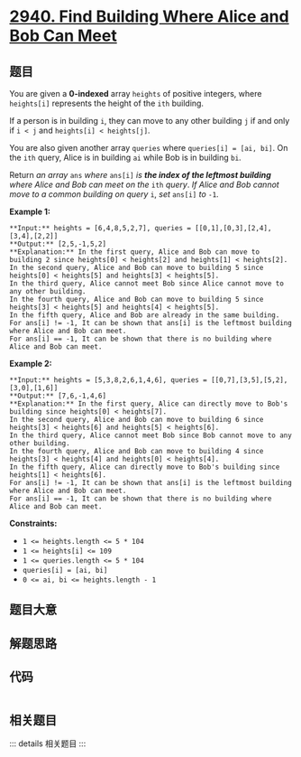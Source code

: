 # [2940. Find Building Where Alice and Bob Can Meet](https://leetcode.com/problems/find-building-where-alice-and-bob-can-meet)

## 题目

You are given a **0-indexed** array `heights` of positive integers, where
`heights[i]` represents the height of the `ith` building.

If a person is in building `i`, they can move to any other building `j` if and
only if `i < j` and `heights[i] < heights[j]`.

You are also given another array `queries` where `queries[i] = [ai, bi]`. On
the `ith` query, Alice is in building `ai` while Bob is in building `bi`.

Return _an array_ `ans` _where_ `ans[i]` _is **the index of the leftmost
building** where Alice and Bob can meet on the_ `ith` _query_. _If Alice and
Bob cannot move to a common building on query_ `i`, _set_ `ans[i]` _to_ `-1`.



**Example 1:**

    
    
    **Input:** heights = [6,4,8,5,2,7], queries = [[0,1],[0,3],[2,4],[3,4],[2,2]]
    **Output:** [2,5,-1,5,2]
    **Explanation:** In the first query, Alice and Bob can move to building 2 since heights[0] < heights[2] and heights[1] < heights[2]. 
    In the second query, Alice and Bob can move to building 5 since heights[0] < heights[5] and heights[3] < heights[5]. 
    In the third query, Alice cannot meet Bob since Alice cannot move to any other building.
    In the fourth query, Alice and Bob can move to building 5 since heights[3] < heights[5] and heights[4] < heights[5].
    In the fifth query, Alice and Bob are already in the same building.  
    For ans[i] != -1, It can be shown that ans[i] is the leftmost building where Alice and Bob can meet.
    For ans[i] == -1, It can be shown that there is no building where Alice and Bob can meet.
    

**Example 2:**

    
    
    **Input:** heights = [5,3,8,2,6,1,4,6], queries = [[0,7],[3,5],[5,2],[3,0],[1,6]]
    **Output:** [7,6,-1,4,6]
    **Explanation:** In the first query, Alice can directly move to Bob's building since heights[0] < heights[7].
    In the second query, Alice and Bob can move to building 6 since heights[3] < heights[6] and heights[5] < heights[6].
    In the third query, Alice cannot meet Bob since Bob cannot move to any other building.
    In the fourth query, Alice and Bob can move to building 4 since heights[3] < heights[4] and heights[0] < heights[4].
    In the fifth query, Alice can directly move to Bob's building since heights[1] < heights[6].
    For ans[i] != -1, It can be shown that ans[i] is the leftmost building where Alice and Bob can meet.
    For ans[i] == -1, It can be shown that there is no building where Alice and Bob can meet.
    
    



**Constraints:**

  * `1 <= heights.length <= 5 * 104`
  * `1 <= heights[i] <= 109`
  * `1 <= queries.length <= 5 * 104`
  * `queries[i] = [ai, bi]`
  * `0 <= ai, bi <= heights.length - 1`


## 题目大意

## 解题思路

## 代码

```javascript

```

## 相关题目

::: details 相关题目
:::
